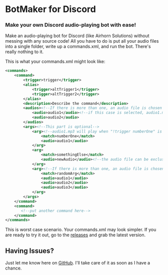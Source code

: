 # BotMaker for Discord
### Make your own Discord audio-playing bot with ease!
Make an audio-playing bot for Discord (like Airhorn Solutions) without messing with any source code! All you have to do is put all your audio files into a single folder, write up a commands.xml, and run the bot. There's really nothing to it.

This is what your commands.xml might look like:
```XML
<commands>
	<command>
		<trigger>trigger</trigger>
		<alias>
			<trigger>altTrigger1</trigger>
			<trigger>altTrigger2</trigger>
        </alias>
        <description>Describe the command</description>
        <audios><!--If there is more than one, an audio file is chosen at random-->
			<audio>audio1</audio><!--if this case is selected, audio1.mp3 in the audio folder will play-->
			<audio>audio2</audio>
		</audios>
        <args><!--This part is optional-->
        	<arg><!--audio1.mp3 will play when "!trigger numberOne" is called in Discord-->
            	<match>numberOne</match>
                <audio>audio1</audio>
            </arg>
            <arg>
                <match>somethingElse</match>
                <audio>newAudio</audio><!--the audio file can be exclusive to an argument-->
            </arg>
            <arg><!--If there is more than one, an audio file is chosen at random-->
				<match>randomArg</match>
				<audio>audio1</audio>
				<audio>audio2</audio>
				<audio>audio3</audio>
            </arg>
        </args>
    </command>
	<command>
	   <!--put another command here-->
	</command>
</commands>
```

This is worst case scenario. Your commands.xml may look simpler.
If you are ready to try it out, go to the [releases](https://github.com/CoryZ40/BotMaker-for-Discord/releases/latest) and grab the latest version.

## Having Issues?
Just let me know here on [GitHub](https://github.com/CoryZ40/BotMaker-for-Discord/issues). I'll take care of it as soon as I have a chance.
